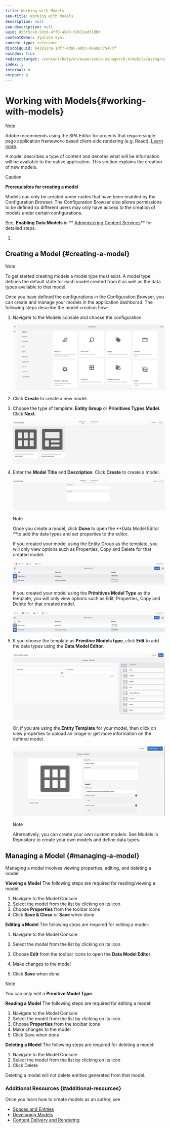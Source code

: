 ```yaml
---
title: Working with Models
seo-title: Working with Models
description: null
seo-description: null
uuid: d55f5ca8-5dc0-4ff0-a043-58632ad31db0
contentOwner: Jyotika Syal
content-type: reference
discoiquuid: 942912ca-1df7-4da5-a8b3-86a88c7547cf
noindex: true
redirecttarget: /content/help/en/experience-manager/6-4/mobile/using/administer-mobile-apps
index: y
internal: n
snippet: y
---
```


# Working with Models{#working-with-models}

>[!NOTE]
>
>Adobe recommends using the SPA Editor for projects that require single page application framework-based client-side rendering (e.g. React). [Learn more](../../sites/developing/using/spa-overview.md).

A model describes a type of content and denotes what will be information will be available to the native application. This section explains the creation of new models.

>[!CAUTION]
>
>**Prerequisites for creating a model**
>
>Models can only be created under nodes that have been enabled by the Configuration Browser. The Configuration Browser also allows permissions to be defined so different users may only have access to the creation of models under certain configurations.
>
>See, **Enabling Data Models** in ** [Administering Content Services](/mobile/using/content-services)** for detailed steps.

1.

## Creating a Model {#creating-a-model}

>[!NOTE]
>
>To get started creating models a model type must exist. A model type defines the default state for each model created from it as well as the data types available to that model.

Once you have defined the configurations in the Configuration Browser, you can create and manage your models in the application dashborad. The following steps describe the model creation flow:

1. Navigate to the Models console and choose the configuration.

   ![](assets/chlimage_1.png)

1. Click **Create** to create a new model.
1. Choose the type of template: **Entity Group** or **Primitives Types Model**. Click **Next**.

   ![](assets/chlimage_1-1.png)

1. Enter the **Model Title** and **Description**. Click **Create** to create a model.

   ![](assets/chlimage_1-2.png)

   >[!NOTE]
   >
   >Once you create a model, click **Done** to open the **Data Model Editor **to add the data types and set properties to the editor.

   If you created your model using the Entity Group as the template, you will only view options such as Properties, Copy and Delete for that created model.

   ![](assets/chlimage_1-3.png)

   If you created your model using the **Primitives Model Type** as the template, you will only view options such as Edit, Properties, Copy and Delete for that created model.

   ![](assets/chlimage_1-4.png)

1. If you choose the template as **Primitive Models type**, click **Edit** to add the data types using the **Data Model Editor**.

   ![](assets/chlimage_1-5.png)

   Or, if you are using the **Entity Template** for your model, then click on view properties to upload an image or get more information on the defined model.

   ![](assets/chlimage_1-6.png)

   >[!NOTE]
   >
   >Alternatively, you can create your own custom models. See Models in Repository to create your own models and define data types.

## Managing a Model {#managing-a-model}

Managing a model involves viewing properties, editing, and deleting a model.

**Viewing a Model** The following steps are required for reading/viewing a model:

1. Navigate to the Model Console
1. Select the model from the list by clicking on its icon
1. Choose **Properties** from the toolbar icons
1. Click **Save & Close** or **Save** when done

**Editing a Model** The following steps are required for editing a model:

1. Navigate to the Model Console
1. Select the model from the list by clicking on its icon
1. Choose **Edit** from the toolbar icons to open the **Data Model Editor**.

1. Make changes to the model
1. Click **Save** when done

>[!NOTE]
>
>You can only edit a **Primitive Model Type**.

**Reading a Model** The following steps are required for editing a model:

1. Navigate to the Model Console
1. Select the model from the list by clicking on its icon
1. Choose **Properties** from the toolbar icons
1. Make changes to the model
1. Click Save when done

**Deleting a Model** The following steps are required for deleting a model:

1. Navigate to the Model Console
1. Select the model from the list by clicking on its icon
1. Click Delete

Deleting a model will not delete entities generated from that model.

### Additional Resources {#additional-resources}

Once you learn how to create models as an author, see

* [Spaces and Entities](../../mobile/using/spaces-and-entities.md)
* [Developing Models](../../mobile/using/models-in-repository.md)
* [Content Delivery and Rendering](../../mobile/using/rendering-and-delivery.md)

